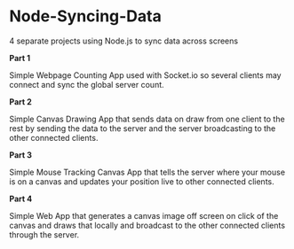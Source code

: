 # Node-Syncing-Data
4 separate projects using Node.js to sync data across screens 

<b>Part 1</b>

Simple Webpage Counting App used with Socket.io so several clients may connect and sync the global server count.

<b>Part 2</b>

Simple Canvas Drawing App that sends data on draw from one client to the rest by sending the data to the server and the server 
broadcasting to the other connected clients.

<b>Part 3</b>

Simple Mouse Tracking Canvas App that tells the server where your mouse is on a canvas and updates your position live to other
connected clients.

<b>Part 4</b>

Simple Web App that generates a canvas image off screen on click of the canvas and draws that locally and broadcast to the other 
connected clients through the server. 
